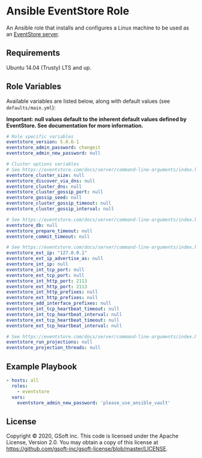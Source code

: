 # Ansible EventStore Role

An Ansible role that installs and configures a Linux machine to be used as an [EventStore server](https://eventstore.com).

## Requirements

Ubuntu 14.04 (Trusty) LTS and up.

## Role Variables

Available variables are listed below, along with default values (see `defaults/main.yml`):

**Important: null values default to the inherent default values defined by EventStore.  See documentation for more information.**
```yaml
# Role specific variables
eventstore_version: 5.0.6-1
eventstore_admin_password: changeit
eventstore_admin_new_password: null

# Cluster options variables
# See https://eventstore.com/docs/server/command-line-arguments/index.html#cluster-options
eventstore_cluster_size: null
eventstore_discover_via_dns: null
eventstore_cluster_dns: null
eventstore_cluster_gossip_port: null
eventstore_gossip_seed: null
eventstore_cluster_gossip_timeout: null
eventstore_cluster_gossip_interval: null

# See https://eventstore.com/docs/server/command-line-arguments/index.html#database-options
eventstore_db: null
eventstore_prepare_timeout: null
eventstore_commit_timeout: null

# See https://eventstore.com/docs/server/command-line-arguments/index.html#interface-options
eventstore_ext_ip: "127.0.0.1"
eventstore_ext_ip_advertise_as: null
eventstore_int_ip: null
eventstore_int_tcp_port: null
eventstore_ext_tcp_port: null
eventstore_int_http_port: 2113
eventstore_ext_http_port: 2113
eventstore_int_http_prefixes: null
eventstore_ext_http_prefixes: null
eventstore_add_interface_prefixes: null
eventstore_int_tcp_heartbeat_timeout: null
eventstore_int_tcp_heartbeat_interval: null
eventstore_ext_tcp_heartbeat_timeout: null
eventstore_ext_tcp_heartbeat_interval: null

# See https://eventstore.com/docs/server/command-line-arguments/index.html#projections-options
eventstore_run_projections: null
eventstore_projection_threads: null
```

## Example Playbook

```yaml
- hosts: all
  roles:
    - eventstore
  vars:
    eventstore_admin_new_password: 'please_use_ansible_vault'
```

## License

Copyright © 2020, GSoft inc. This code is licensed under the Apache License, Version 2.0. You may obtain a copy of this license at https://github.com/gsoft-inc/gsoft-license/blob/master/LICENSE.
